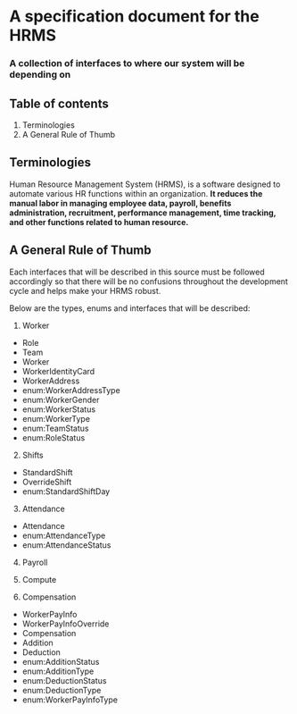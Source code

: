 # A specification document for the HRMS

### A collection of interfaces to where our system will be depending on

## Table of contents

1. Terminologies
2. A General Rule of Thumb

## Terminologies

Human Resource Management System (HRMS), is a software designed to automate various HR functions within an organization. **It reduces the manual labor in managing employee data, payroll, benefits administration, recruitment, performance management, time tracking, and other functions related to human resource.**

## A General Rule of Thumb

Each interfaces that will be described in this source must be followed accordingly so that there will be no confusions throughout the development cycle and helps make your HRMS robust.

Below are the types, enums and interfaces that will be described:

1. Worker

- Role
- Team
- Worker
- WorkerIdentityCard
- WorkerAddress
- enum:WorkerAddressType
- enum:WorkerGender
- enum:WorkerStatus
- enum:WorkerType
- enum:TeamStatus
- enum:RoleStatus

2. Shifts

- StandardShift
- OverrideShift
- enum:StandardShiftDay

3. Attendance

- Attendance
- enum:AttendanceType
- enum:AttendanceStatus

4. Payroll


5. Compute


6. Compensation

- WorkerPayInfo
- WorkerPayInfoOverride
- Compensation
- Addition
- Deduction
- enum:AdditionStatus
- enum:AdditionType
- enum:DeductionStatus
- enum:DeductionType
- enum:WorkerPayInfoType
